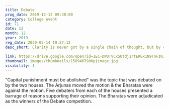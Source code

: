 ```yaml
---
title: Debate
prog_date: 2019-12-12 09:30:00
category: College event
id: 71
date: 12
month: 12
year: 2019
reg_date: 2020-05-14 19:27:12
desc_short: Clarity is never got by a single chain of thought, but by constantly ruling out superfluous threads & emerging with refined opinions. The battle of wits- the Annual Debate competition was a power packed contest of well built arguments & juxtapositions. 

link: https://drive.google.com/open?id=1EC-DWUTVCxSUtdj1rtEKGx1N9TnFzKJJ
thumbnail: images/thumbnails/1589467980pjimage.jpg
visibility: 1
---
```


"Capital punishment must be abolished" was the topic that was debated on by the two houses. The Arjunas moved the motion & the Bharatas were against the motion. Five debaters from each of the houses presented a barrage of reasons supporting their opinion. The Bharatas were adjudicated as the winners of the Debate competition. 
